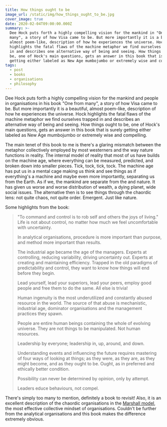 ```yaml
---
title: How things ought to be
image_url: /static/img/how_things_ought_to_be.jpg
cover_image: true
date: 2020-02-04T09:00:00.000Z
summary: >-
  Dee Hock puts forth a highly compelling vision for the mankind in "One from
  many", a story of how Visa came to be. But more importantly it is a beautiful,
  almost poem-like, description of how he experiences the universe. Hock
  highlights the fatal flaws of the machine metaphor we find ourselves trapped
  in and describes one alternative way of being and seeing. How things ought to
  be, one of Hock's main questions, gets an answer in this book that is surely
  getting either labeled as New Age mumbojumbo or extremely wise and compelling.
tags:
  - post
  - books
  - organisations
  - philosophy
---
```

Dee Hock puts forth a highly compelling vision for the mankind and people in organisations in his book "One from many", a story of how Visa came to be. But more importantly it is a beautiful, almost poem-like, description of how he experiences the universe. Hock highlights the fatal flaws of the machine metaphor we find ourselves trapped in and describes an alternative way of being and seeing. How things ought to be, one of Hock's main questions, gets an answer in this book that is surely getting either labeled as New Age mumbojumbo or extremely wise and compelling.

The main tenet of this book to me is there's a glaring mismatch between the metaphor collectively employed by most westerners and the way nature functions in reality. The internal model of reality that most of us have builds on the machine age, where everything can be measured, predicted, and broken down into smaller pieces. Tick, tock, tick, tock. The machine age has put us in a mental cage making us think and see things as if everything's a machine and maybe even more importantly, separating us from the Earth. As if we, the mankind are separate from the and nature. It has given us worse and worse distribution of wealth, a dying planet, wide social issues. The alternative then is to see things through the chaordic lens: not quite chaos, not quite order. Emergent. Just like nature.

Some highlights from the book:

> "To command and control is to rob self and others the joys of living." Life is not about control, no matter how much we feel uncomfortable with uncertainty.
>
> In analytical organisations, procedure is more important than purpose, and method more important than results.
>
> The industrial age became the age of the managers. Experts at controlling, reducing variability, driving uncertainty out. Experts at creating and maintaining efficiency. Trapped in the old paradigms of predictability and control, they want to know how things will end before they begin.
>
> Lead yourself, lead your superiors, lead your peers, employ good people and free them to do the same. All else is trivia!
>
> Human ingenuity is the most underutilized and constantly abused resource in the world. The source of that abuse is mechanistic, industrial age, dominator organisations and the management practices they spawn.
>
> People are entire human beings containing the whole of evolving universe. They are not things to be manipulated. Not human resources. 
>
> Leadership by everyone; leadership in, up, around, and down.
>
> Understanding events and influencing the future requires mastering of four ways of looking at things; as they were, as they are, as they might become, and as they ought to be. Ought, as in preferred and ethically better condition.
>
> Possibility can never be determined by opinion, only by attempt.
>
> Leaders educe behaviours, not compel.

There's simply too many to mention, definitely a book to revisit! Also, it is an excellent description of the chaordic organisations in the [Marshall model](https://flowchainsensei.wordpress.com/rightshifting/the-marshall-model/), the most effective collective mindset of organisations. Couldn't be further from the analytical organisations and this book makes the difference extremely obvious.
